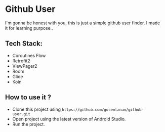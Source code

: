 # Github User
I'm gonna be honest with you, this is just a simple github user finder. I made it for learning purpose..

## Tech Stack:
- Coroutines Flow
- Retrofit2
- ViewPager2
- Room
- Glide
- Koin 

## How to use it ?
- Clone this project using `https://github.com/gusentanan/github-user.git`
- Open project using the latest version of Android Studio.
- Run the project.
